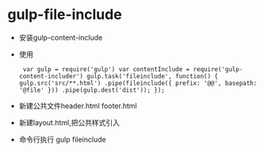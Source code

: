 # gulp-file-include

* 安装gulp-content-include
* 使用 

    ` 
    var gulp = require('gulp')
    var contentInclude = require('gulp-content-includer')
    gulp.task('fileinclude', function() {
         gulp.src('src/**.html')
            .pipe(fileinclude({
              prefix: '@@',
              basepath: '@file'
            }))
        .pipe(gulp.dest('dist'));
    });
    `
* 新建公共文件header.html footer.html
* 新建layout.html,把公共样式引入
* 命令行执行 gulp fileinclude
